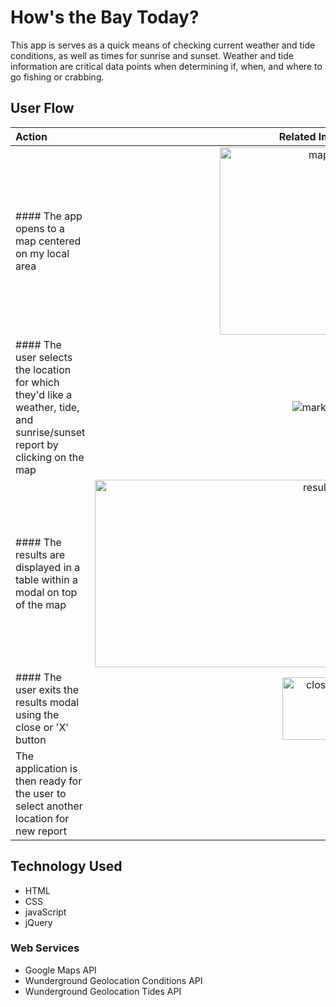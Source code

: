 # How's the Bay Today?

This app is serves as a quick means of checking current weather and tide conditions, as well as times for sunrise and sunset.
Weather and tide information are critical data points when determining if, when, and where to go fishing or crabbing.  


## User Flow
|Action|Related Image|
:-------|:----------:|
|#### The app opens to a map centered on my local area|<img src="https://github.com/mwilliams62/hows-the-bay-today/blob/master/images/main-page.png" alt="map" height="300" width="300">|
#### The user selects the location  for which they'd like a weather, tide, and sunrise/sunset report by clicking on the map| <img src="https://github.com/mwilliams62/hows-the-bay-today/blob/master/images/marker.png" alt="marker"> | 
|#### The results are displayed in a table within a modal on top of the map|<img src="https://github.com/mwilliams62/hows-the-bay-today/blob/master/images/results.png" alt="results" height="300" width="700">|
|#### The user exits the results modal using the close or 'X' button |<img src="https://github.com/mwilliams62/hows-the-bay-today/blob/master/images/close-modal.png" alt="close" height="100" width="100">|
The application is then ready for the user to select another location for new report||

## Technology Used
<ul>
  <li>HTML</li>
  <li>CSS</li>
  <li>javaScript</li>
  <li>jQuery</li>
</ul>

### Web Services
<ul>
  <li>Google Maps API</li>
  <li>Wunderground Geolocation Conditions API</li>
  <li>Wunderground Geolocation Tides API</li>
</ul>


